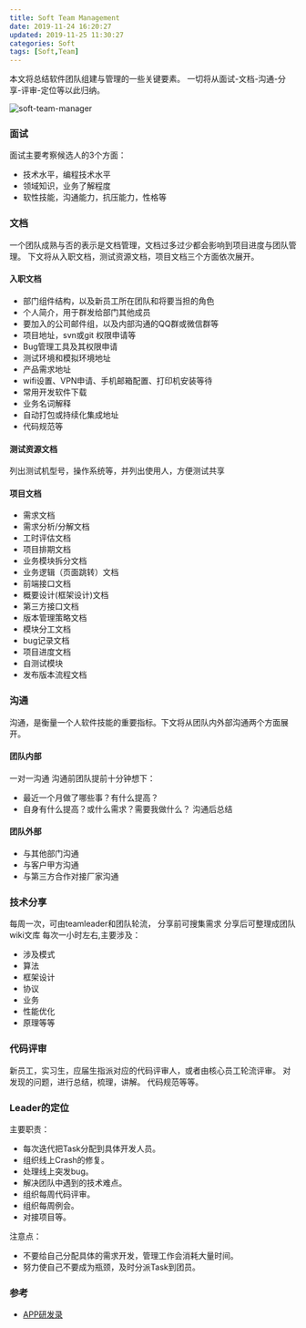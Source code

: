 ```yaml
---
title: Soft Team Management
date: 2019-11-24 16:20:27
updated: 2019-11-25 11:30:27
categories: Soft
tags: [Soft,Team]
---
```


本文将总结软件团队组建与管理的一些关键要素。
一切将从面试-文档-沟通-分享-评审-定位等以此归纳。


![soft-team-manager](https://lairdli.top/images/soft-team-manager.png)

<!--more-->

### 面试

面试主要考察候选人的3个方面：
- 技术水平，编程技术水平
- 领域知识，业务了解程度
- 软性技能，沟通能力，抗压能力，性格等

### 文档
一个团队成熟与否的表示是文档管理，文档过多过少都会影响到项目进度与团队管理。
下文将从入职文档，测试资源文档，项目文档三个方面依次展开。

#### 入职文档
- 部门组件结构，以及新员工所在团队和将要当担的角色
- 个人简介，用于群发给部门其他成员
- 要加入的公司邮件组，以及内部沟通的QQ群或微信群等
- 项目地址，svn或git 权限申请等
- Bug管理工具及其权限申请
- 测试环境和模拟环境地址
- 产品需求地址
- wifi设置、VPN申请、手机邮箱配置、打印机安装等待
- 常用开发软件下载
- 业务名词解释
- 自动打包或持续化集成地址
- 代码规范等

#### 测试资源文档
列出测试机型号，操作系统等，并列出使用人，方便测试共享

#### 项目文档
- 需求文档
- 需求分析/分解文档
- 工时评估文档
- 项目排期文档
- 业务模块拆分文档
- 业务逻辑（页面跳转）文档
- 前端接口文档
- 概要设计(框架设计)文档
- 第三方接口文档
- 版本管理策略文档
- 模块分工文档
- bug记录文档
- 项目进度文档
- 自测试模块
- 发布版本流程文档

### 沟通
沟通，是衡量一个人软件技能的重要指标。下文将从团队内外部沟通两个方面展开。

#### 团队内部
 一对一沟通
沟通前团队提前十分钟想下：
- 最近一个月做了哪些事？有什么提高？
- 自身有什么提高？或什么需求？需要我做什么？
  沟通后总结

#### 团队外部
- 与其他部门沟通
- 与客户甲方沟通
- 与第三方合作对接厂家沟通

### 技术分享
每周一次，可由teamleader和团队轮流，
分享前可搜集需求
分享后可整理成团队wiki文库
每次一小时左右,主要涉及：
- 涉及模式
- 算法
- 框架设计
- 协议
- 业务
- 性能优化
- 原理等等

### 代码评审
 新员工，实习生，应届生指派对应的代码评审人，或者由核心员工轮流评审。
 对发现的问题，进行总结，梳理，讲解。
 代码规范等等。

### Leader的定位
主要职责：
- 每次迭代把Task分配到具体开发人员。
- 组织线上Crash的修复。
- 处理线上突发bug。
- 解决团队中遇到的技术难点。
- 组织每周代码评审。
- 组织每周例会。
- 对接项目等。

注意点：
- 不要给自己分配具体的需求开发，管理工作会消耗大量时间。
- 努力使自己不要成为瓶颈，及时分派Task到团员。
  
### 参考
- [APP研发录](https://book.douban.com/subject/26649050/)




